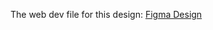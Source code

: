 The web dev file for this design: 
<a href="https://www.figma.com/file/XSdrY0C6qJNQnJoTorLA8E/MindClix?type=design&node-id=250-852&mode=design&t=UAYiY6y8flFMlksF-0">Figma Design</a>
